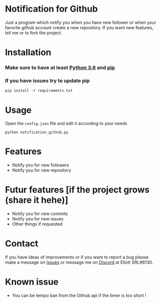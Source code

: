 # Notification for Github
Just a program which notify you when you have new follower or when your favorite github account create a new repository. If you want new features, tell me or to fork the project.

# Installation
### Make sure to have at least [Python 3.6](https://www.python.org/downloads/release/python-360/) and [pip](https://pypi.org/project/pip/)
### If you have issues try to update pip
```
pip install -r requirements.txt
```

# Usage
Open the `config.json` file and edit it according to your needs
```
python notification_github.py
```

# Features
* Notify you for new followers
* Notify you for new repository

# Futur features [if the project grows (share it hehe)]
* Notify you for new commits
* Notify you for new issues 
* Other things if requested

# Contact
If you have ideas of improvements or if you want to report a bug please make a message on [Issues](https://github.com/Eliott-srl/Notifications_for_github/issues) or message me on [Discord](https://discord.com/) at Eliott SRL#8130.

# Known issue
* You can be tempo ban from the Github api if the timer is too short ! 